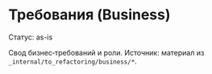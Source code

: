 # Требования (Business)

Статус: as-is

Свод бизнес‑требований и роли. Источник: материал из `_internal/to_refactoring/business/*`.
